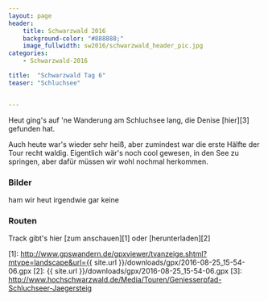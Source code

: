 ```yaml
---
layout: page
header:
    title: Schwarzwald 2016	
    background-color: "#888888;"
    image_fullwidth: sw2016/schwarzwald_header_pic.jpg
categories:
    - Schwarzwald-2016

title:  "Schwarzwald Tag 6"
teaser: "Schluchsee"


---
```



Heut ging's auf 'ne Wanderung am Schluchsee lang, die Denise [hier][3] gefunden hat.

Auch heute war's wieder sehr heiß, aber zumindest war die erste Hälfte der Tour recht waldig. Eigentlich wär's noch cool gewesen, in den See zu springen, aber dafür müssen wir wohl nochmal herkommen.

### Bilder

ham wir heut irgendwie gar keine

### Routen

Track gibt's hier [zum anschauen][1] oder [herunterladen][2]


 [1]: http://www.gpswandern.de/gpxviewer/tvanzeige.shtml?mtype=landscape&url={{ site.url }}/downloads/gpx/2016-08-25_15-54-06.gpx
 [2]: {{ site.url }}/downloads/gpx/2016-08-25_15-54-06.gpx
 [3]: http://www.hochschwarzwald.de/Media/Touren/Geniesserpfad-Schluchseer-Jaegersteig



